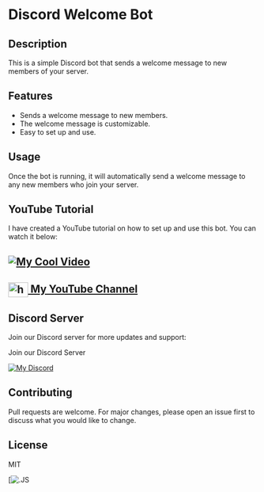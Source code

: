 # Discord Welcome Bot

## Description
This is a simple Discord bot that sends a welcome message to new members of your server.

## Features
- Sends a welcome message to new members.
- The welcome message is customizable.
- Easy to set up and use.

## Usage
Once the bot is running, it will automatically send a welcome message to any new members who join your server.

## YouTube Tutorial

I have created a YouTube tutorial on how to set up and use this bot. You can watch it below:

## [![My Cool Video](http://img.youtube.com/vi/g-BfHb4cmTU/0.jpg)](http://www.youtube.com/watch?v=g-BfHb4cmTU "My Cool Video")

<h2>
  <a href="https://www.youtube.com/c/exatube" target="_blank">
    <img align="center" src="https://raw.githubusercontent.com/rahuldkjain/github-profile-readme-generator/master/src/images/icons/Social/youtube.svg" alt="https://youtube.com/exatube" height="30" width="40" />
  My YouTube Channel</a>
</h2>

<!-- BEGIN YOUTUBE-CARDS -->
<!-- END YOUTUBE-CARDS -->

## Discord Server
Join our Discord server for more updates and support:

Join our Discord Server

[![My Discord](https://discord-readme-badge-mu.vercel.app/api?id=635933198035058700)](https://discord.gg/ejYNZwDVHH)

## Contributing
Pull requests are welcome. For major changes, please open an issue first to discuss what you would like to change.

## License
MIT


[![.JS](https://media.licdn.com/dms/image/D4D22AQH56aIWLXAcsA/feedshare-shrink_800/0/1693577829454?e=1700092800&v=beta&t=wm8kFfVgJ-LLNHk_9PlelE6TmwTZ68-bCj_v057AoOc)
